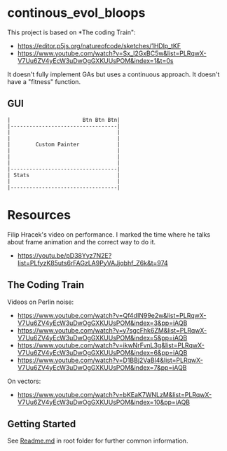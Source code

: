 # continous_evol_bloops

This project is based on *The coding Train":
- https://editor.p5js.org/natureofcode/sketches/1HDlp_tKF
- https://www.youtube.com/watch?v=Sx_l2GxBC5w&list=PLRqwX-V7Uu6ZV4yEcW3uDwOgGXKUUsPOM&index=1&t=0s

It doesn't fully implement GAs but uses a continuous approach. It doesn't have a "fitness" function.

## GUI
```
|                       Btn Btn Btn|
|----------------------------------|
|                                  |
|                                  |
|        Custom Painter            |
|                                  |
|                                  |
|                                  |
|----------------------------------|
| Stats                            |
|                                  |
|----------------------------------|
```

# Resources

Filip Hracek's video on performance. I marked the time where he talks about frame animation and the correct way to do it.
- https://youtu.be/pD38Yyz7N2E?list=PLfyzK85uts6rFAGzLA9PyVAJjqbhf_Z6k&t=974

## The Coding Train
Videos on Perlin noise:
- https://www.youtube.com/watch?v=Qf4dIN99e2w&list=PLRqwX-V7Uu6ZV4yEcW3uDwOgGXKUUsPOM&index=3&pp=iAQB
- https://www.youtube.com/watch?v=y7sgcFhk6ZM&list=PLRqwX-V7Uu6ZV4yEcW3uDwOgGXKUUsPOM&index=5&pp=iAQB
- https://www.youtube.com/watch?v=ikwNrFvnL3g&list=PLRqwX-V7Uu6ZV4yEcW3uDwOgGXKUUsPOM&index=6&pp=iAQB
- https://www.youtube.com/watch?v=D1BBj2VaBl4&list=PLRqwX-V7Uu6ZV4yEcW3uDwOgGXKUUsPOM&index=7&pp=iAQB

On vectors:
- https://www.youtube.com/watch?v=bKEaK7WNLzM&list=PLRqwX-V7Uu6ZV4yEcW3uDwOgGXKUUsPOM&index=10&pp=iAQB

## Getting Started

See [Readme.md](../../../GeneticAlgorithms/README.md) in root folder for further common information.